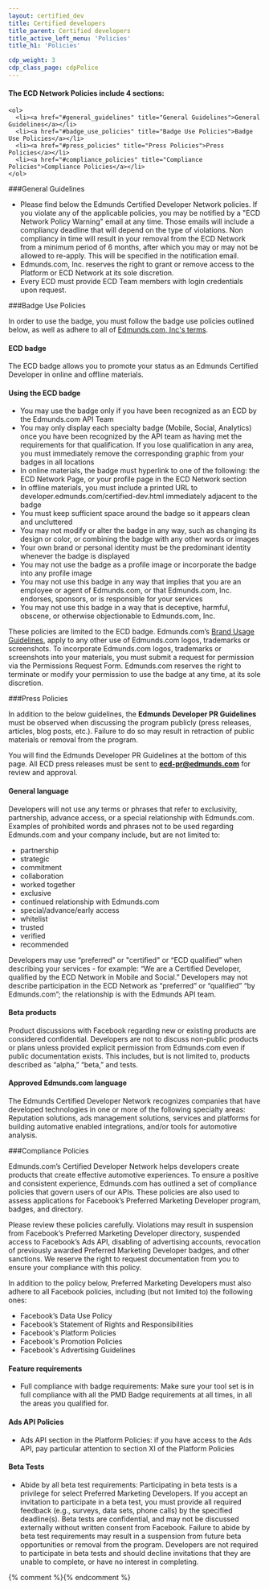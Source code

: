 ```yaml
---
layout: certified_dev
title: Certified developers
title_parent: Certified developers
title_active_left_menu: 'Policies'
title_h1: 'Policies'

cdp_weight: 3
cdp_class_page: cdpPolice
---
```


<div class="wrapperAnchors">
	<h4>The ECD Network Policies include 4 sections:</h4>

	<ol>
	  <li><a href="#general_guidelines" title="General Guidelines">General Guidelines</a></li>
	  <li><a href="#badge_use_policies" title="Badge Use Policies">Badge Use Policies</a></li>
	  <li><a href="#press_policies" title="Press Policies">Press Policies</a></li>
	  <li><a href="#compliance_policies" title="Compliance Policies">Compliance Policies</a></li>
	</ol>
</div>

<a name="general_guidelines">
</a>
###General Guidelines

* Please find below the Edmunds Certified Developer Network policies. If you violate any of the applicable policies, you may be notified by a "ECD Network Policy Warning" email at any time. Those emails will include a compliancy deadline that will depend on the type of violations. Non compliancy in time will result in your removal from the ECD Network from a minimum period of 6 months, after which you may or may not be allowed to re-apply. This will be specified in the notification email.
* Edmunds.com, Inc. reserves the right to grant or remove access to the Platform or ECD Network at its sole discretion.
* Every ECD must provide ECD Team members with login credentials upon request.

<a name="badge_use_policies">
</a>
###Badge Use Policies

In order to use the badge, you must follow the badge use policies outlined below, as well as adhere to all of [Edmunds.com, Inc's terms](http://edmunds.com).

#### ECD badge

The ECD badge allows you to promote your status as an Edmunds Certified Developer in online and offline materials.

#### Using the ECD badge

* You may use the badge only if you have been recognized as an ECD by the Edmunds.com API Team
* You may only display each specialty badge (Mobile, Social, Analytics) once you have been recognized by the API team as having met the requirements for that qualification. If you lose qualification in any area, you must immediately remove the corresponding graphic from your badges in all locations
* In online materials, the badge must hyperlink to one of the following: the ECD Network Page, or your profile page in the ECD Network section
* In offline materials, you must include a printed URL to developer.edmunds.com/certified-dev.html immediately adjacent to the badge
* You must keep sufficient space around the badge so it appears clean and uncluttered
* You may not modify or alter the badge in any way, such as changing its design or color, or combining the badge with any other words or images
* Your own brand or personal identity must be the predominant identity whenever the badge is displayed
* You may not use the badge as a profile image or incorporate the badge into any profile image
* You may not use this badge in any way that implies that you are an employee or agent of Edmunds.com, or that Edmunds.com, Inc. endorses, sponsors, or is responsible for your services
* You may not use this badge in a way that is deceptive, harmful, obscene, or otherwise objectionable to Edmunds.com, Inc.

These policies are limited to the ECD badge. Edmunds.com’s [Brand Usage Guidelines](/api_branding_guide/), apply to any other use of Edmunds.com logos, trademarks or screenshots. To incorporate Edmunds.com logos, trademarks or screenshots into your materials, you must submit a request for permission via the Permissions Request Form. Edmunds.com reserves the right to terminate or modify your permission to use the badge at any time, at its sole discretion.

<a name="press_policies">
</a>
###Press Policies

In addition to the below guidelines, the **Edmunds Developer PR Guidelines** must be observed when discussing the program publicly (press releases, articles, blog posts, etc.). Failure to do so may result in retraction of public materials or removal from the program.

You will find the Edmunds Developer PR Guidelines at the bottom of this page. All ECD press releases must be sent to **ecd-pr@edmunds.com** for review and approval.

#### General language

Developers will not use any terms or phrases that refer to exclusivity, partnership, advance access, or a special relationship with Edmunds.com. Examples of prohibited words and phrases not to be used regarding Edmunds.com and your company include, but are not limited to:

* partnership
* strategic
* commitment
* collaboration
* worked together
* exclusive
* continued relationship with Edmunds.com
* special/advance/early access
* whitelist
* trusted
* verified
* recommended

Developers may use “preferred” or "certified" or “ECD qualified” when describing your services - for example: “We are a Certified Developer, qualified by the ECD Network in Mobile and Social.” Developers may not describe participation in the ECD Network as “preferred” or “qualified” “by Edmunds.com”; the relationship is with the Edmunds API team.

#### Beta products

Product discussions with Facebook regarding new or existing products are considered confidential. Developers are not to discuss non-public products or plans unless provided explicit permission from Edmunds.com even if public documentation exists. This includes, but is not limited to, products described as “alpha,” “beta,” and tests.

#### Approved Edmunds.com language

The Edmunds Certified Developer Network recognizes companies that have developed technologies in one or more of the following specialty areas: Reputation solutions, ads management solutions, services and platforms for building automative enabled integrations, and/or tools for automotive analysis.


<a name="compliance_policies">
</a>

###Compliance Policies

Edmunds.com’s Certified Developer Network helps developers create products that create effective automotive experiences. To ensure a positive and consistent experience, Edmunds.com has outlined a set of compliance policies that govern users of our APIs. These policies are also used to assess applications for Facebook’s Preferred Marketing Developer program, badges, and directory.

Please review these policies carefully. Violations may result in suspension from Facebook’s Preferred Marketing Developer directory, suspended access to Facebook’s Ads API, disabling of advertising accounts, revocation of previously awarded Preferred Marketing Developer badges, and other sanctions. We reserve the right to request documentation from you to ensure your compliance with this policy.

In addition to the policy below, Preferred Marketing Developers must also adhere to all Facebook policies, including (but not limited to) the following ones:

* Facebook’s Data Use Policy
* Facebook’s Statement of Rights and Responsibilities
* Facebook's Platform Policies
* Facebook's Promotion Policies
* Facebook's Advertising Guidelines

#### Feature requirements

* Full compliance with badge requirements: Make sure your tool set is in full compliance with all the PMD Badge requirements at all times, in all the areas you qualified for.

#### Ads API Policies

* Ads API section in the Platform Policies: if you have access to the Ads API, pay particular attention to section XI of the Platform Policies

#### Beta Tests

* Abide by all beta test requirements: Participating in beta tests is a privilege for select Preferred Marketing Developers. If you accept an invitation to participate in a beta test, you must provide all required feedback (e.g., surveys, data sets, phone calls) by the specified deadline(s). Beta tests are confidential, and may not be discussed externally without written consent from Facebook. Failure to abide by beta test requirements may result in a suspension from future beta opportunities or removal from the program. Developers are not required to participate in beta tests and should decline invitations that they are unable to complete, or have no interest in completing.



{% comment %}<!-- Smooth scroll to -->{% endcomment %}
<script type="text/javascript" src="{{ PATH }}/assets/themes/twitter/js/scrollTo.js">
</script>
<script type="text/javascript">
	$(function(){

		$("ol a").on('click', function (element) {
			var thisLink = $(this);
			scrollTo(thisLink);
		});

	});
</script>

